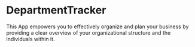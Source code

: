 # DepartmentTracker
This App empowers you to effectively organize and plan your business by providing a clear overview of your organizational structure and the individuals within it. 
